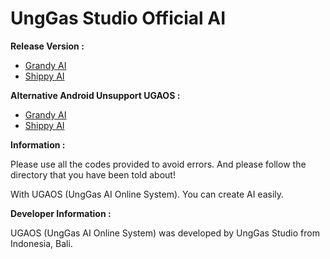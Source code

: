 # UngGas Studio Official AI

**Release Version :**

- [Grandy AI](GrandyAI.md)
- [Shippy AI](ShippyAI.md)

**Alternative Android Unsupport UGAOS :**

- [Grandy AI](AlternativeGrandyAI.md)
- [Shippy AI](AlternativeShippyAI.md)

**Information :**

Please use all the codes provided to avoid errors. And please follow the directory that you have been told about!

With UGAOS (UngGas AI Online System). You can create AI easily.

**Developer Information :**

UGAOS (UngGas AI Online System) was developed by UngGas Studio from Indonesia, Bali.

